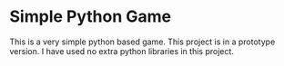 # Simple Python Game

This is a very simple python based game. This project is in a prototype version.
I have used no extra python libraries in this project.
